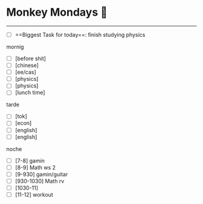 # Monkey Mondays 🐒
---
- [ ] ==Biggest Task for today==: finish studying physics

mornig
- [ ] [before shit] 
- [ ] [chinese] 
- [ ] [ee/cas] 
- [ ] [physics] 
- [ ] [physics] 
- [ ] [lunch time] 

tarde
- [ ] [tok] 
- [ ] [econ] 
- [ ] [english] 
- [ ] [english] 

noche
- [ ] [7-8] gamin
- [ ] [8-9] Math ws 2
- [ ] [9-930] gamin/guitar
- [ ] [930-1030] Math rv
- [ ] [1030-11] 
- [ ] [11-12] workout